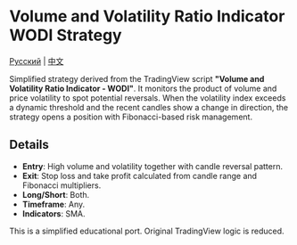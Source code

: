 # Volume and Volatility Ratio Indicator WODI Strategy
[Русский](README_ru.md) | [中文](README_cn.md)

Simplified strategy derived from the TradingView script **"Volume and Volatility Ratio Indicator - WODI"**. It monitors the product of volume and price volatility to spot potential reversals. When the volatility index exceeds a dynamic threshold and the recent candles show a change in direction, the strategy opens a position with Fibonacci-based risk management.

## Details

- **Entry**: High volume and volatility together with candle reversal pattern.
- **Exit**: Stop loss and take profit calculated from candle range and Fibonacci multipliers.
- **Long/Short**: Both.
- **Timeframe**: Any.
- **Indicators**: SMA.

This is a simplified educational port. Original TradingView logic is reduced.
